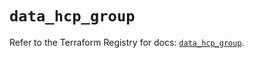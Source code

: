 # `data_hcp_group`

Refer to the Terraform Registry for docs: [`data_hcp_group`](https://registry.terraform.io/providers/hashicorp/hcp/0.98.1/docs/data-sources/group).
